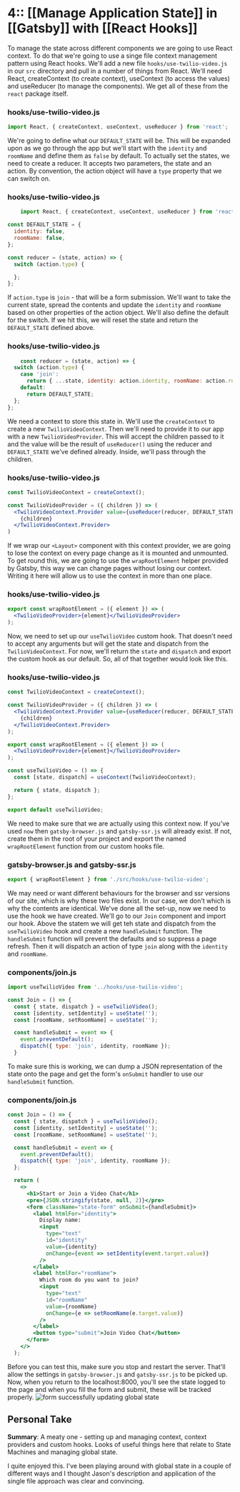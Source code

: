 # 4:: [[Manage Application State]] in [[Gatsby]] with [[React Hooks]]

To manage the state across different components we are going to use React context. To do that we're going to use a singe file context management pattern using React hooks.
We'll add a new file `hooks/use-twilio-video.js` in our `src` directory and pull in a number of things from React.
We'll need React, createContext (to create context), useContext (to access the values) and useReducer (to manage the components). We get all of these from the `react` package itself.

### hooks/use-twilio-video.js
```jsx
import React, { createContext, useContext, useReducer } from 'react';
```
We're going to define what our `DEFAULT_STATE` will be. This will be expanded upon as we go through the app but we'll start with the `identity` and `roomName` and define them as `false` by default.
To actually set the states, we need to create a reducer. It accepts two parameters, the state and an action. By convention, the action object will have a `type` property that we can switch on.

### hooks/use-twilio-video.js

```jsx
    import React, { createContext, useContext, useReducer } from 'react';

const DEFAULT_STATE = {
  identity: false,
  roomName: false,
};

const reducer = (state, action) => {
  switch (action.type) {

  };
};
```
If `action.type` is `join` - that will be a form submission. We'll want to take the current state, spread the contents and update the `identity` and `roomName` based on other properties of the action object.
We'll also define the default for the switch. If we hit this, we will reset the state and return the `DEFAULT_STATE` defined above.

### hooks/use-twilio-video.js

```jsx
    const reducer = (state, action) => {
  switch (action.type) {
    case 'join':
      return { ...state, identity: action.identity, roomName: action.roomName };
    default:
      return DEFAULT_STATE;
  };
};
```
We need a context to store this state in. We'll use the `createContext`  to create a new `TwilioVideoContext`.
 Then we'll need to provide it to our app with a new `TwilioVideoProvider`. This will accept the children passed to it and the value will be the result of `useReducer()` using the reducer and `DEFAULT_STATE` we've defined already. Inside, we'll pass through the children.
### hooks/use-twilio-video.js
```jsx
const TwilioVideoContext = createContext();

const TwilioVideoProvider = ({ children }) => (
  <TwilioVideoContext.Provider value={useReducer(reducer, DEFAULT_STATE)}>
    {children}
  </TwilioVideoContext.Provider>
)
```
If we wrap our `<Layout>` component with this context provider, we are going to lose the context on every page change as it is mounted and unmounted. To get round this, we are going to use the `wrapRootElement` helper provided by Gatsby, this way we can change pages without losing our context. Writing it here will allow us to use the context in more than one place.

### hooks/use-twilio-video.js
```jsx
export const wrapRootElement = ({ element }) => (
  <TwilioVideoProvider>{element}</TwilioVideoProvider>
); 
```
Now, we need to set up our `useTwilioVideo` custom hook. That doesn't need to accept any arguments but will get the state and dispatch from the `TwilioVideoContext`. For now, we'll return the `state` and `dispatch` and export the custom hook as our default.
So, all of that together would look like this.

### hooks/use-twilio-video.js
```jsx
const TwilioVideoContext = createContext();

const TwilioVideoProvider = ({ children }) => (
  <TwilioVideoContext.Provider value={useReducer(reducer, DEFAULT_STATE)}>
    {children}
  </TwilioVideoContext.Provider>
);

export const wrapRootElement = ({ element }) => (
  <TwilioVideoProvider>{element}</TwilioVideoProvider>
);

const useTwilioVideo = () => {
  const [state, dispatch] = useContext(TwilioVideoContext);

  return { state, dispatch };
};

export default useTwilioVideo;
```
We need to make sure that we are actually using this context now. If you've used `now` then `gatsby-browser.js` and `gatsby-ssr.js` will already exist. If not, create them in the root of your project and export the named `wrapRootElement` function from our custom hooks file.

### gatsby-browser.js and gatsby-ssr.js
```jsx
export { wrapRootElement } from './src/hooks/use-twilio-video';
```

We may need or want different behaviours for the browser and ssr versions of our site, which is why these two files exist. In our case, we don't which is why the contents are identical.
We've done all the set-up, now we need to use the hook we have created. We'll go to our `Join` component and import our hook. Above the statem we will get teh state and dispatch from the `useTwilioVideo` hook and create a new `handleSubmit` function.
The `handleSubmit` function will prevent the defaults and so suppress a page refresh. Then it will dispatch an action of type `join` along with the `identity` and `roomName`. 

### components/join.js
```jsx
import useTwilioVideo from '../hooks/use-twilio-video';

const Join = () => {
  const { state, dispatch } = useTwilioVideo();
  const [identity, setIdentity] = useState('');
  const [roomName, setRoomName] = useState('');

  const handleSubmit = event => {
    event.preventDefault();
    dispatch({ type: 'join', identity, roomName });
  }
```
To make sure this is working, we can dump a JSON representation of the state onto the page and get the form's `onSubmit` handler to use our `handleSubmit` function.
### components/join.js
```jsx
const Join = () => {
  const { state, dispatch } = useTwilioVideo();
  const [identity, setIdentity] = useState('');
  const [roomName, setRoomName] = useState('');

  const handleSubmit = event => {
    event.preventDefault();
    dispatch({ type: 'join', identity, roomName });
  };

  return (
    <>
      <h1>Start or Join a Video Chat</h1>
      <pre>{JSON.stringify(state, null, 2)}</pre>
      <form className="state-form" onSubmit={handleSubmit}>
        <label htmlFor="identity">
          Display name:
          <input
            type="text"
            id="identity"
            value={identity}
            onChange={event => setIdentity(event.target.value)}
          />
        </label>
        <label htmlFor="roomName">
          Which room do you want to join?
          <input
            type="text"
            id="roomName"
            value={roomName}
            onChange={e => setRoomName(e.target.value)}
          />
        </label>
        <button type="submit">Join Video Chat</button>
      </form>
    </>
  );
```
Before you can test this, make sure you stop and restart the server. That'll allow the settings in `gatsby-browser.js` and `gatsby-ssr.js` to be picked up. 
Now, when you return to the localhost:8000, you'll see the state logged to the page and when you fill the form and submit, these will be tracked properly.
![form successfully updating global state](https://res.cloudinary.com/dg3gyk0gu/image/upload/v1576277267/transcript-images/gatsby-manage-application-state-in-gatsby-with-react-hooks-global-state-tracking.jpg)

## Personal Take
**Summary**: A meaty one - setting up and managing context, context providers and custom hooks. Looks of useful things here that relate to State Machines and managing global state.

I quite enjoyed this. I've been playing around with global state in a couple of different ways and I thought Jason's description and application of the single file approach was clear and convincing.
